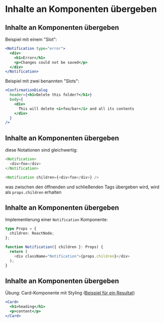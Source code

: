 # Inhalte an Komponenten übergeben

## Inhalte an Komponenten übergeben

Beispiel mit einem "Slot":

```jsx
<Notification type="error">
  <div>
    <h1>Error</h1>
    <p>Changes could not be saved</p>
  </div>
</Notification>
```

Beispiel mit zwei benannten "Slots":

```jsx
<ConfirmationDialog
  header={<h1>Delete this folder?</h1>}
  body={
    <div>
      This will delete <i>foo/bar</i> and all its contents
    </div>
  }
/>
```

## Inhalte an Komponenten übergeben

diese Notationen sind gleichwertig:

```js
<Notification>
  <div>foo</div>
</Notification>
```

```js
<Notification children={<div>foo</div>} />
```

was zwischen den öffnenden und schließenden Tags übergeben wird, wird als `props.children` erhalten

## Inhalte an Komponenten übergeben

Implementierung einer `Notification` Komponente:

```ts
type Props = {
  children: ReactNode;
};

function Notification({ children }: Props) {
  return (
    <div className="Notification">{props.children}</div>
  );
}
```

## Inhalte an Komponenten übergeben

Übung: Card-Komponente mit Styling ([Beispiel für ein Resultat](https://www.w3schools.com/howto/howto_css_cards.asp))

```jsx
<Card>
  <h1>heading</h1>
  <p>content</p>
</Card>
```

<!--
```jsx
<PageLayout
  header={<div>...</div>}
  main={<div>...</div>}
  footer={<div>...</div>}
/>
```

```jsx
<Divider
  left={<div>...</div>}
  right={<div>...</div>}
>
```
-->
